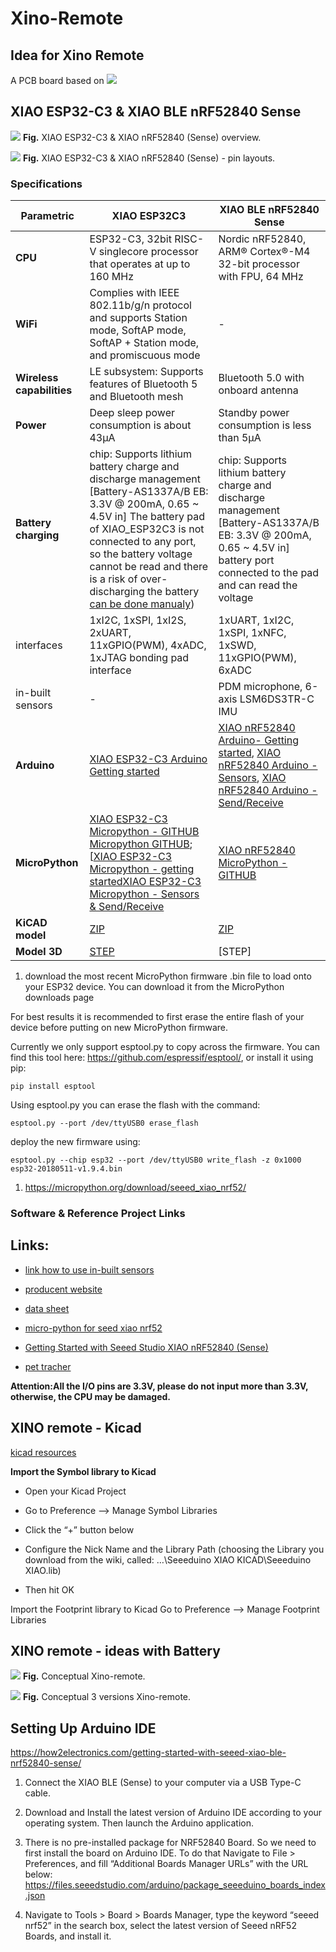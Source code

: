 # Xino-Remote

## Idea for Xino Remote
A PCB board based on
![](../images/xino-remote/xino-remote.png)

## XIAO ESP32-C3 & XIAO BLE nRF52840 Sense


![](../images/xino-remote/xino-remote3.png)
**Fig.** XIAO ESP32-C3 & XIAO nRF52840 (Sense) overview.

![](../images/xino-remote/xino-remote4.png)
**Fig.** XIAO ESP32-C3 &  XIAO nRF52840 (Sense)  - pin layouts.

### Specifications

|Parametric    |     XIAO ESP32C3       |  XIAO BLE nRF52840 Sense |
| ----------- | ------------------- |------------------- |
|  **CPU**   |  ESP32-C3, 32­bit RISC­-V single­core processor that operates at up to 160 MHz |Nordic nRF52840, ARM® Cortex®-M4 32-bit processor with FPU, 64 MHz|
| **Wi­Fi**   |Complies with IEEE 802.11b/g/n protocol and supports Station mode, SoftAP mode, SoftAP + Station mode, and promiscuous mode | - |
| **Wireless capabilities** | LE subsystem: Supports features of Bluetooth 5 and Bluetooth mesh |Bluetooth 5.0 with onboard antenna|
| **Power** | Deep sleep power consumption is about 43μA |Standby power consumption is less than 5μA|
| **Battery charging** | chip: Supports lithium battery charge and discharge management [Battery-AS1337A/B EB: 3.3V @ 200mA, 0.65 ~ 4.5V in] The battery pad of XIAO_ESP32C3 is not connected to any port, so the battery voltage cannot be read and there is a risk of over-discharging the battery [can be done manualy](https://forum.seeedstudio.com/t/battery-voltage-monitor-and-ad-conversion-for-xiao-esp32c/267535))| chip: Supports lithium battery charge and discharge management [Battery-AS1337A/B EB: 3.3V @ 200mA, 0.65 ~ 4.5V in] battery port connected to the pad and can read the voltage|
|interfaces| 1xI2C, 1xSPI, 1xI2S, 2xUART, 11xGPIO(PWM), 4xADC, 1xJTAG bonding pad interface | 1xUART, 1xI2C, 1xSPI, 1xNFC, 1xSWD, 11xGPIO(PWM), 6xADC|
|in-built sensors| -| PDM microphone,  6-axis LSM6DS3TR-C IMU|
|  **Arduino** | [XIAO ESP32-C3 Arduino Getting started](https://wiki.seeedstudio.com/XIAO_ESP32C3_Getting_Started) |[XIAO nRF52840 Arduino- Getting started](https://wiki.seeedstudio.com/XIAO_BLE/), [XIAO nRF52840 Arduino - Sensors](https://how2electronics.com/using-imu-microphone-on-xiao-ble-nrf52840-sense/), [XIAO nRF52840 Arduino - Send/Receive](https://how2electronics.com/send-receive-data-to-mobile-app-with-xiao-ble-nrf52840-sense/)
| **MicroPython** | [XIAO ESP32-C3 Micropython - GITHUB](https://github.com/IcingTomato/micropython_xiao_esp32c3) [ Micropython GITHUB](https://github.com/micropython/micropython); [[XIAO ESP32-C3 Micropython - getting started](https://docs.micropython.org/en/latest/esp32/tutorial/intro.html#esp32-intro)[XIAO ESP32-C3 Micropython - Sensors & Send/Receive](https://docs.micropython.org/en/latest/esp32/quickref.html)| [XIAO nRF52840 MicroPython - GITHUB](https://github.com/micropython/micropython/tree/master/ports/nrf/boards/seeed_xiao_nrf52)|
| **KiCAD model** | [ZIP](https://files.seeedstudio.com/wiki/XIAO_WiFi/Resources/Seeeduino-XIAO-ESP32C3-KiCAD-Library.zip)|[ZIP]()|
| **Model 3D**| [STEP](https://grabcad.com/library/seeed-studio-xiao-esp32-c3-1)| [STEP] |


1. download the most recent MicroPython firmware .bin file to load onto your ESP32 device. You can download it from the MicroPython downloads page


For best results it is recommended to first erase the entire flash of your device before putting on new MicroPython firmware.

Currently we only support esptool.py to copy across the firmware. You can find this tool here: https://github.com/espressif/esptool/, or install it using pip:

```
pip install esptool
```
Using esptool.py you can erase the flash with the command:
```
esptool.py --port /dev/ttyUSB0 erase_flash
```
deploy the new firmware using:
```
esptool.py --chip esp32 --port /dev/ttyUSB0 write_flash -z 0x1000 esp32-20180511-v1.9.4.bin
```



1. https://micropython.org/download/seeed_xiao_nrf52/

### Software & Reference Project Links





## Links:

- [link how to use in-built sensors](https://how2electronics.com/using-imu-microphone-on-xiao-ble-nrf52840-sense/)

- [producent website](https://www.seeedstudio.com/Seeed-XIAO-BLE-Sense-nRF52840-p-5253.html)

- [data sheet](https://files.seeedstudio.com/wiki/XIAO-BLE/BQ25101.pdf)

- [micro-python for seed xiao nrf52](https://github.com/micropython/micropython/tree/master/ports/nrf/boards/seeed_xiao_nrf52)

- [Getting Started with Seeed Studio XIAO nRF52840 (Sense)](https://wiki.seeedstudio.com/XIAO_BLE)

- [pet tracher](https://www.pcbway.com/project/shareproject/Pet_Activity_Tracker_using_XIAO_BLE_Sense_Edge_Impulse_786e857b.html)

**Attention:All the I/O pins are 3.3V, please do not input more than 3.3V, otherwise, the CPU may be damaged.**

## XINO remote - Kicad

[kicad resources](https://wiki.seeedstudio.com/Seeeduino-XIAO/#resourses)

**Import the Symbol library to Kicad**
- Open your Kicad Project
- Go to Preference —> Manage Symbol Libraries

- Click the “+” button below
- Configure the Nick Name and the Library Path (choosing the Library you download from the wiki, called: …\Seeeduino XIAO KICAD\Seeeduino XIAO.lib)
- Then hit OK

Import the Footprint library to Kicad
Go to Preference —> Manage Footprint Libraries


## XINO remote - ideas with Battery

![](../images/xino-remote/untitled.84.jpg)
**Fig.** Conceptual Xino-remote.

![](../images/xino-remote/xino-remote5.png)
**Fig.** Conceptual 3 versions Xino-remote.


## Setting Up Arduino IDE

https://how2electronics.com/getting-started-with-seeed-xiao-ble-nrf52840-sense/

1. Connect the XIAO BLE (Sense) to your computer via a USB Type-C cable.

2. Download and Install the latest version of Arduino IDE according to your operating system. Then launch the Arduino application.

3. There is no pre-installed package for NRF52840 Board. So we need to first install the board on Arduino IDE. To do that Navigate to File > Preferences, and fill “Additional Boards Manager URLs” with the URL below:
https://files.seeedstudio.com/arduino/package_seeeduino_boards_index.json

4. Navigate to Tools > Board > Boards Manager, type the keyword “seeed nrf52” in the search box, select the latest version of Seeed nRF52 Boards, and install it.
